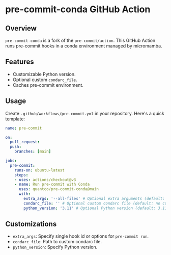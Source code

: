 # pre-commit-conda GitHub Action

## Overview
`pre-commit-conda` is a fork of the `pre-commit/action`. This GitHub Action runs pre-commit hooks in a conda environment managed by micromamba.

## Features
- Customizable Python version.
- Optional custom `condarc_file`.
- Caches pre-commit environment.

## Usage
Create `.github/workflows/pre-commit.yml` in your repository. Here's a quick template:

```yaml
name: pre-commit

on:
  pull_request:
  push:
    branches: [main]

jobs:
  pre-commit:
    runs-on: ubuntu-latest
    steps:
    - uses: actions/checkout@v3
    - name: Run pre-commit with Conda
      uses: quantco/pre-commit-conda@main
      with:
        extra_args: '--all-files' # Optional extra arguments (default: --all-files)
        condarc_file: '' # Optional custom condarc file (default: no custom condarc_file)
        python_version: '3.11' # Optional Python version (default: 3.11)
```
## Customizations
- `extra_args`: Specify single hook id or options for `pre-commit run`.
- `condarc_file`: Path to custom condarc file.
- `python_version`: Specify Python version.
